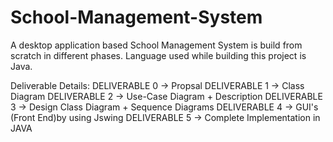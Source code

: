 # School-Management-System
A desktop application based School Management System is build from scratch in different phases. Language used while building this project is Java.

Deliverable Details:
DELIVERABLE 0 -> Propsal 
DELIVERABLE 1 -> Class Diagram
DELIVERABLE 2 -> Use-Case Diagram + Description
DELIVERABLE 3 -> Design Class Diagram + Sequence Diagrams
DELIVERABLE 4 -> GUI's (Front End)by using Jswing
DELIVERABLE 5 -> Complete Implementation in JAVA
